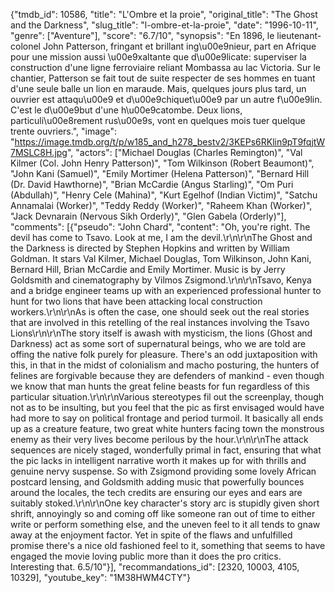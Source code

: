 {"tmdb_id": 10586, "title": "L'Ombre et la proie", "original_title": "The Ghost and the Darkness", "slug_title": "l-ombre-et-la-proie", "date": "1996-10-11", "genre": ["Aventure"], "score": "6.7/10", "synopsis": "En 1896, le lieutenant-colonel John Patterson, fringant et brillant ing\u00e9nieur, part en Afrique pour une mission aussi \u00e9xaltante que d\u00e9licate: superviser la construction d'une ligne ferroviaire reliant Mombassa au lac Victoria. Sur le chantier, Patterson se fait tout de suite respecter de ses hommes en tuant d'une seule balle un lion en maraude. Mais, quelques jours plus tard, un ouvrier est attaqu\u00e9 et d\u00e9chiquet\u00e9 par un autre f\u00e9lin. C'est le d\u00e9but d'une h\u00e9catombe. Deux lions, particuli\u00e8rement rus\u00e9s, vont en quelques mois tuer quelque trente ouvriers.", "image": "https://image.tmdb.org/t/p/w185_and_h278_bestv2/3KEPs6RKlin9pT9fqjtW7MSLC8H.jpg", "actors": ["Michael Douglas (Charles Remington)", "Val Kilmer (Col. John Henry Patterson)", "Tom Wilkinson (Robert Beaumont)", "John Kani (Samuel)", "Emily Mortimer (Helena Patterson)", "Bernard Hill (Dr. David Hawthorne)", "Brian McCardie (Angus Starling)", "Om Puri (Abdullah)", "Henry Cele (Mahina)", "Kurt Egelhof (Indian Victim)", "Satchu Annamalai (Worker)", "Teddy Reddy (Worker)", "Raheem Khan (Worker)", "Jack Devnarain (Nervous Sikh Orderly)", "Glen Gabela (Orderly)"], "comments": [{"pseudo": "John Chard", "content": "Oh, you're right. The devil has come to Tsavo. Look at me, I am the devil.\r\n\r\nThe Ghost and the Darkness is directed by Stephen Hopkins and written by William Goldman. It stars Val Kilmer, Michael Douglas, Tom Wilkinson, John Kani, Bernard Hill, Brian McCardie and Emily Mortimer. Music is by Jerry Goldsmith and cinematography by Vilmos Zsigmond.\r\n\r\nTsavo, Kenya and a bridge engineer teams up with an experienced professional hunter to hunt for two lions that have been attacking local construction workers.\r\n\r\nAs is often the case, one should seek out the real stories that are involved in this retelling of the real instances involving the Tsavo Lions\r\n\r\nThe story itself is awash with mysticism, the lions (Ghost and Darkness) act as some sort of supernatural beings, who we are told are offing the native folk purely for pleasure. There's an odd juxtaposition with this, in that in the midst of colonialism and macho posturing, the hunters of felines are forgivable because they are defenders of mankind - even though we know that man hunts the great feline beasts for fun regardless of this particular situation.\r\n\r\nVarious stereotypes fil out the screenplay, though not as to be insulting, but you feel that the pic as first envisaged would have had more to say on political frontage and period turmoil. It basically all ends up as a creature feature, two great white hunters facing town the monstrous enemy as their very lives become perilous by the hour.\r\n\r\nThe attack sequences are nicely staged, wonderfully primal in fact, ensuring that what the pic lacks in intelligent narrative worth it makes up for with thrills and genuine nervy suspense. So with Zsigmond providing some lovely African postcard lensing, and Goldsmith adding music that powerfully bounces around the locales, the tech credits are ensuring our eyes and ears are suitably stoked.\r\n\r\nOne key character's story arc is stupidly given short shrift, annoyingly so and coming off like someone ran out of time to either write or perform something else, and the uneven feel to it all tends to gnaw away at the enjoyment factor. Yet in spite of the flaws and unfulfilled promise there's a nice old fashioned feel to it, something that seems to have engaged the movie loving public more than it does the pro critics. Interesting that. 6.5/10"}], "recommandations_id": [2320, 10003, 4105, 10329], "youtube_key": "1M38HWM4CTY"}